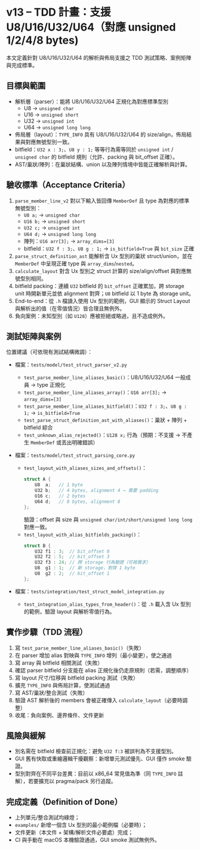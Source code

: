 # v13 – TDD 計畫：支援 U8/U16/U32/U64（對應 unsigned 1/2/4/8 bytes)

本文定義針對 U8/U16/U32/U64 的解析與佈局支援之 TDD 測試策略、案例矩陣與完成標準。

## 目標與範圍

- 解析層（parser）：能將 U8/U16/U32/U64 正規化為對應標準型別
  - U8 → `unsigned char`
  - U16 → `unsigned short`
  - U32 → `unsigned int`
  - U64 → `unsigned long long`
- 佈局層（layout）：`TYPE_INFO` 具有 U8/U16/U32/U64 的 size/align，佈局結果與對應無號型別一致。
- bitfield：`U32 x : 3;`、`U8 y : 1;` 等等行為需等同於 `unsigned int` / `unsigned char` 的 bitfield 規則（允許、packing 與 bit_offset 正確）。
- AST/巢狀/陣列：在巢狀結構、union 以及陣列情境中皆能正確解析與計算。

## 驗收標準（Acceptance Criteria）

1. `parse_member_line_v2` 對以下輸入皆回傳 `MemberDef` 且 type 為對應的標準無號型別：
   - `U8 a;` → `unsigned char`
   - `U16 b;` → `unsigned short`
   - `U32 c;` → `unsigned int`
   - `U64 d;` → `unsigned long long`
   - 陣列：`U16 arr[3];` → `array_dims=[3]`
   - bitfield：`U32 f : 3;`、`U8 g : 1;` → `is_bitfield=True` 與 `bit_size` 正確
2. `parse_struct_definition_ast` 能解析含 Ux 型別的巢狀 struct/union，並在 `MemberDef` 中呈現正確 type 與 `array_dims`/`nested`。
3. `calculate_layout` 對含 Ux 型別之 struct 計算的 size/align/offset 與對應無號型別相同。
4. bitfield packing：連續 `U32` bitfield 的 `bit_offset` 正確累加，跨 storage unit 時開新單元並依 alignment 對齊；`U8` bitfield 以 1 byte 為 storage unit。
5. End-to-end：從 `.h` 檔讀入使用 Ux 型別的範例，GUI 顯示的 Struct Layout 與解析出的值（在零值情況）皆合理且無例外。
6. 負向案例：未知型別（如 `U128`）應被拒絕或略過，且不造成例外。

## 測試矩陣與案例

位置建議（可依現有測試結構微調）：

- 檔案：`tests/model/test_struct_parser_v2.py`
  - `test_parse_member_line_aliases_basic()`：U8/U16/U32/U64 一般成員 → type 正規化
  - `test_parse_member_line_aliases_array()`：`U16 arr[3];` → `array_dims=[3]`
  - `test_parse_member_line_aliases_bitfield()`：`U32 f : 3;`、`U8 g : 1;` → `is_bitfield=True`
  - `test_parse_struct_definition_ast_with_aliases()`：巢狀 + 陣列 + bitfield 綜合
  - `test_unknown_alias_rejected()`：`U128 x;` 行為（預期：不支援 → 不產生 `MemberDef` 或丟出明確錯誤）

- 檔案：`tests/model/test_struct_parsing_core.py`
  - `test_layout_with_aliases_sizes_and_offsets()`：
    ```c
    struct A {
        U8  a;   // 1 byte
        U32 b;   // 4 bytes, alignment 4 → 需要 padding
        U16 c;   // 2 bytes
        U64 d;   // 8 bytes, alignment 8
    };
    ```
    驗證：offset 與 size 與 `unsigned char/int/short/unsigned long long` 對應一致。
  - `test_layout_with_alias_bitfields_packing()`：
    ```c
    struct B {
        U32 f1 : 3;  // bit_offset 0
        U32 f2 : 5;  // bit_offset 3
        U32 f3 : 24; // 跨 storage 行為驗證（可視需求）
        U8  g1 : 1;  // 新 storage，對齊 1 byte
        U8  g2 : 2;  // bit_offset 1
    };
    ```

- 檔案：`tests/integration/test_struct_model_integration.py`
  - `test_integration_alias_types_from_header()`：從 `.h` 載入含 Ux 型別的範例，驗證 layout 與解析零值行為。

## 實作步驟（TDD 流程）

1. 寫 `test_parse_member_line_aliases_basic()`（失敗）
2. 在 parser 增加 alias 對映與 `TYPE_INFO` 增列（最小變更），使之通過
3. 寫 array 與 bitfield 相關測試（失敗）
4. 確認 parser bitfield 分支能在 alias 正規化後仍走原規則（若需，調整順序）
5. 寫 layout 尺寸/位移與 bitfield packing 測試（失敗）
6. 擴充 `TYPE_INFO` 與佈局計算，使測試通過
7. 寫 AST/巢狀/整合測試（失敗）
8. 驗證 AST 解析後的 members 會被正確傳入 `calculate_layout`（必要時調整）
9. 收尾：負向案例、邊界條件、文件更新

## 風險與緩解

- 別名需在 bitfield 檢查前正規化：避免 `U32 f:3` 被誤判為不支援型別。
- GUI 舊有快取或重繪邏輯干擾觀察：新增單元測試優先、GUI 僅作 smoke 驗證。
- 型別對齊在不同平台差異：目前以 x86_64 常見值為準（同 `TYPE_INFO` 註解），若要擴充以 pragma/pack 另行追蹤。

## 完成定義（Definition of Done）

- 上列單元/整合測試均綠燈；
- `examples/` 新增一個含 Ux 型別的最小範例檔（必要時）；
- 文件更新（本文件 + 架構/解析文件必要處）完成；
- CI 與手動在 macOS 本機驗證通過，GUI smoke 測試無例外。
